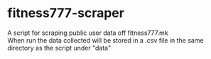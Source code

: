 # fitness777-scraper
A script for scraping public user data off fitness777.mk
<br>
When run the data collected will be stored in a .csv file in the same directory as the script under "data"
